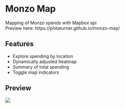 <h1>Monzo Map</h1>
<p>Mapping of Monzo spends with Mapbox api<br>Preview here: https://philaturner.github.io/monzo-map/</p>
<h2>Features</h2>
  <ul><li>Explore spending by location</li>
  <li>Dynamically adjusted heatmap</li>
  <li>Summary of total spending</li>
  <li>Toggle map indicators</li></ul>
<h2>Preview</h2>
<p><img src='https://giant.gfycat.com/WhisperedDefiniteDarklingbeetle.gif'/></p>

